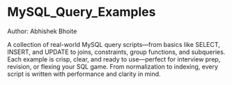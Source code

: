 # MySQL_Query_Examples
Author: Abhishek Bhoite

A collection of real-world MySQL query scripts—from basics like SELECT, INSERT, and UPDATE to joins, constraints, group functions, and subqueries.
Each example is crisp, clear, and ready to use—perfect for interview prep, revision, or flexing your SQL game.
From normalization to indexing, every script is written with performance and clarity in mind.
